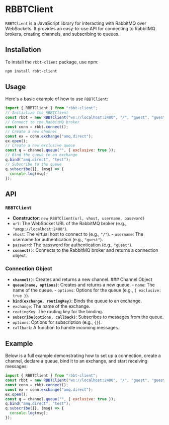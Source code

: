 # RBBTClient

`RBBTClient` is a JavaScript library for interacting with RabbitMQ over WebSockets. It provides an easy-to-use API for connecting to RabbitMQ brokers, creating channels, and subscribing to queues.

## Installation

To install the `rbbt-client` package, use npm:

```bash
npm install rbbt-client
```

## Usage

Here's a basic example of how to use `RBBTClient`:

```javascript
import { RBBTClient } from "rbbt-client";
// Initialize the RBBTClient
const rbbt = new RBBTClient("ws://localhost:2400", "/", "guest", "guest");
// Connect to the RabbitMQ broker
const conn = rbbt.connect();
// Create a new channel
const ex = conn.exchange("amq.direct");
ex.open();
// Create a new exclusive queue
const q = channel.queue("", { exclusive: true });
// Bind the queue to an exchange
q.bind("amq.direct", "test");
// Subscribe to the queue
q.subscribe({}, (msg) => {
  console.log(msg);
});
```

## API

### `RBBTClient`

- **Constructor**: `new RBBTClient(url, vhost, username, password)`
- `url`: The WebSocket URL of the RabbitMQ broker (e.g., `"amqp://localhost:2400"`).
- `vhost`: The virtual host to connect to (e.g., `"/"`). - `username`: The username for authentication (e.g., `"guest"`).
- `password`: The password for authentication (e.g., `"guest"`).
- **`connect()`**: Connects to the RabbitMQ broker and returns a connection object.

### Connection Object

- **`channel()`**: Creates and returns a new channel. ### Channel Object
- **`queue(name, options)`**: Creates and returns a new queue. - `name`: The name of the queue. - `options`: Options for the queue (e.g., `{ exclusive: true }`).
- **`bind(exchange, routingKey)`**: Binds the queue to an exchange.
- `exchange`: The name of the exchange.
- `routingKey`: The routing key for the binding.
- **`subscribe(options, callback)`**: Subscribes to messages from the queue.
- `options`: Options for subscription (e.g., `{}`).
- `callback`: A function to handle incoming messages.

## Example

Below is a full example demonstrating how to set up a connection, create a channel, declare a queue, bind it to an exchange, and start receiving messages:

```javascript
import { RBBTClient } from "rbbt-client";
const rbbt = new RBBTClient("ws://localhost:2400", "/", "guest", "guest");
const conn = rbbt.connect();
const ex = conn.exchange("amq.direct");
ex.open();
const q = channel.queue("", { exclusive: true });
q.bind("amq.direct", "test");
q.subscribe({}, (msg) => {
  console.log(msg);
});
```
